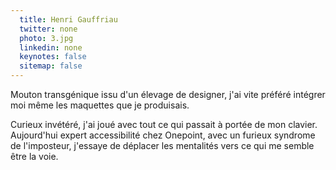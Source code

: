 ```yaml
---
  title: Henri Gauffriau
  twitter: none
  photo: 3.jpg
  linkedin: none
  keynotes: false
  sitemap: false
---
```

Mouton transgénique issu d'un élevage de designer, j'ai vite préféré intégrer moi même les maquettes que je produisais.

Curieux invétéré, j'ai joué avec tout ce qui passait à portée de mon clavier. Aujourd'hui expert accessibilité chez Onepoint, avec un furieux syndrome de l'imposteur, j'essaye de déplacer les mentalités vers ce qui me semble être la voie. 